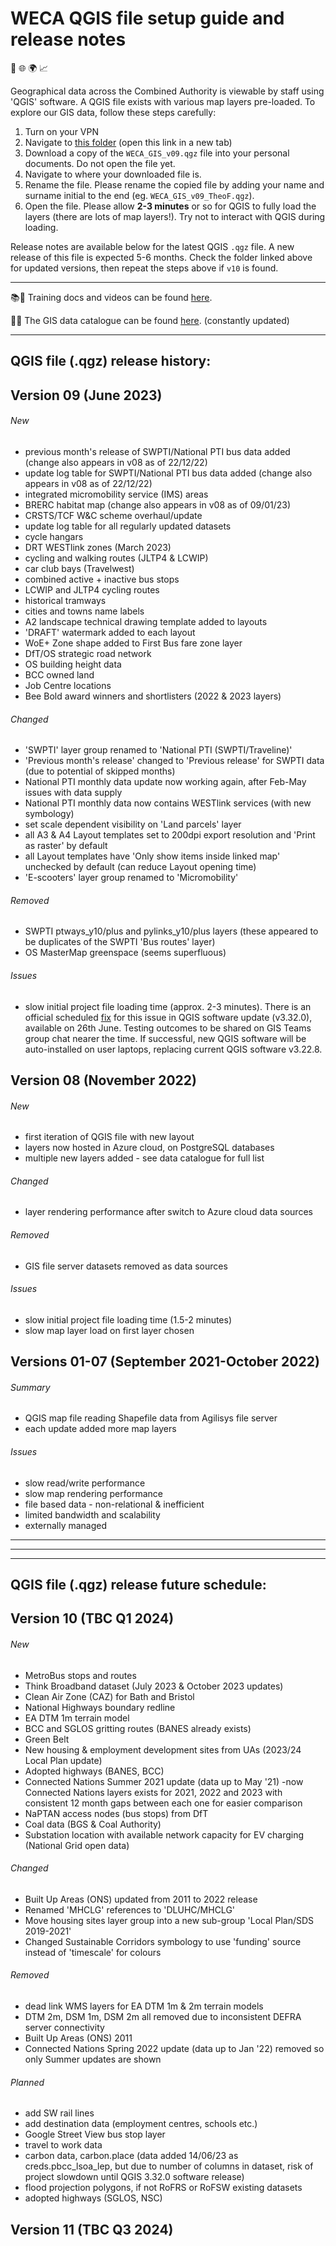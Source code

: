# WECA QGIS file setup guide and release notes
📍 🌐 🌍 📈

Geographical data across the Combined Authority is viewable by staff using 'QGIS' software. A QGIS file exists with various map layers pre-loaded.
To explore our GIS data, follow these steps carefully:
1. Turn on your VPN
2. Navigate to [this folder](https://westofenglandca.sharepoint.com/:f:/r/sites/GIS/Shared%20Documents/General/QGIS_map_file) (open this link in a new tab)
3. Download a copy of the `WECA_GIS_v09.qgz` file into your personal documents. Do not open the file yet.
4. Navigate to where your downloaded file is.
5. Rename the file. Please rename the copied file by adding your name and surname initial to the end (eg. `WECA_GIS_v09_TheoF.qgz`).
6. Open the file. Please allow **2-3 minutes** or so for QGIS to fully load the layers (there are lots of map layers!). Try not to interact with QGIS during loading.

Release notes are available below for the latest QGIS `.qgz` file. A new release of this file is expected 5-6 months. Check the folder linked above for updated versions, then repeat the steps above if `v10` is found.

---

📚🎥 Training docs and videos can be found [here](https://westofenglandca.sharepoint.com/:f:/r/sites/GIS/Shared%20Documents/General/Training).

📔📑 The GIS data catalogue can be found [here](https://westofenglandca.sharepoint.com/:x:/r/sites/GIS/_layouts/15/Doc.aspx?sourcedoc=%7BCF113E21-93A4-42AC-AEFF-26530EF1A1D6%7D&file=WECA_GIS_data_catalogue.xlsx&action=default&mobileredirect=true). (constantly updated)

---

## **QGIS file (.qgz) release history:**

## **Version 09** (June 2023)

###### New
* previous month's release of SWPTI/National PTI bus data added (change also appears in v08 as of 22/12/22)
* update log table for SWPTI/National PTI bus data added (change also appears in v08 as of 22/12/22)
* integrated micromobility service (IMS) areas
* BRERC habitat map (change also appears in v08 as of 09/01/23)
* CRSTS/TCF W&C scheme overhaul/update
* update log table for all regularly updated datasets
* cycle hangars
* DRT WESTlink zones (March 2023)
* cycling and walking routes (JLTP4 & LCWIP)
* car club bays (Travelwest)
* combined active + inactive bus stops
* LCWIP and JLTP4 cycling routes
* historical tramways
* cities and towns name labels
* A2 landscape technical drawing template added to layouts
* 'DRAFT' watermark added to each layout
* WoE+ Zone shape added to First Bus fare zone layer
* DfT/OS strategic road network
* OS building height data
* BCC owned land
* Job Centre locations
* Bee Bold award winners and shortlisters (2022 & 2023 layers)

###### Changed
* 'SWPTI' layer group renamed to 'National PTI (SWPTI/Traveline)'
* 'Previous month's release' changed to 'Previous release' for SWPTI data (due to potential of skipped months)
* National PTI monthly data update now working again, after Feb-May issues with data supply
* National PTI monthly data now contains WESTlink services (with new symbology)
* set scale dependent visibility on 'Land parcels' layer
* all A3 & A4 Layout templates set to 200dpi export resolution and 'Print as raster' by default
* all Layout templates have 'Only show items inside linked map' unchecked by default (can reduce Layout opening time)
* 'E-scooters' layer group renamed to 'Micromobility'

###### Removed
* SWPTI ptways_y10/plus and pylinks_y10/plus layers (these appeared to be duplicates of the SWPTI 'Bus routes' layer)
* OS MasterMap greenspace (seems superfluous)

###### Issues
* slow initial project file loading time (approx. 2-3 minutes). There is an official scheduled [fix](https://github.com/qgis/QGIS/pull/53112) for this issue in QGIS software update (v3.32.0), available on 26th June. Testing outcomes to be shared on GIS Teams group chat nearer the time. If successful, new QGIS software will be auto-installed on user laptops, replacing current QGIS software v3.22.8.

## **Version 08** (November 2022)

###### New
* first iteration of QGIS file with new layout
* layers now hosted in Azure cloud, on PostgreSQL databases
* multiple new layers added - see data catalogue for full list

###### Changed
* layer rendering performance after switch to Azure cloud data sources

###### Removed
* GIS file server datasets removed as data sources

###### Issues
* slow initial project file loading time (1.5-2 minutes)
* slow map layer load on first layer chosen

## **Versions 01-07** (September 2021-October 2022)
###### Summary
* QGIS map file reading Shapefile data from Agilisys file server
* each update added more map layers

###### Issues
* slow read/write performance
* slow map rendering performance
* file based data - non-relational & inefficient
* limited bandwidth and scalability
* externally managed

---
---
---

## **QGIS file (.qgz) release future schedule:**

## **Version 10** (TBC Q1 2024)

###### New
* MetroBus stops and routes
* Think Broadband dataset (July 2023 & October 2023 updates)
* Clean Air Zone (CAZ) for Bath and Bristol
* National Highways boundary redline
* EA DTM 1m terrain model
* BCC and SGLOS gritting routes (BANES already exists)
* Green Belt
* New housing & employment development sites from UAs (2023/24 Local Plan update)
* Adopted highways (BANES, BCC)
* Connected Nations Summer 2021 update (data up to May '21) -now Connected Nations layers exists for 2021, 2022 and 2023 with consistent 12 month gaps between each one for easier comparison
* NaPTAN access nodes (bus stops) from DfT
* Coal data (BGS & Coal Authority)
* Substation location with available network capacity for EV charging (National Grid open data)

###### Changed
* Built Up Areas (ONS) updated from 2011 to 2022 release
* Renamed 'MHCLG' references to 'DLUHC/MHCLG'
* Move housing sites layer group into a new sub-group 'Local Plan/SDS 2019-2021'
* Changed Sustainable Corridors symbology to use 'funding' source instead of 'timescale' for colours

###### Removed
* dead link WMS layers for EA DTM 1m & 2m terrain models
* DTM 2m, DSM 1m, DSM 2m all removed due to inconsistent DEFRA server connectivity
* Built Up Areas (ONS) 2011
* Connected Nations Spring 2022 update (data up to Jan '22) removed so only Summer updates are shown

###### Planned
* add SW rail lines
* add destination data (employment centres, schools etc.)
* Google Street View bus stop layer
* travel to work data
* carbon data, carbon.place (data added 14/06/23 as creds.pbcc_lsoa_lep, but due to number of columns in dataset, risk of project slowdown until QGIS 3.32.0 software release)
* flood projection polygons, if not RoFRS or RoFSW existing datasets
* adopted highways (SGLOS, NSC)

## **Version 11** (TBC Q3 2024)
